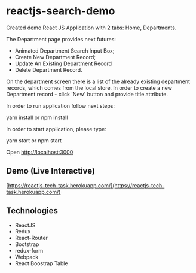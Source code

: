 # reactjs-search-demo

Created demo React JS Application with 2 tabs: Home, Departments.

The Department page provides next futures:

- Animated Department Search Input Box;
- Create New Department Record;
- Update An Existing Department Record
- Delete Department Record.

On the department screen there is a list of the already existing department records, which comes from the local store.
In order to create a new Department record - click 'New' button and provide title attribute.

In order to run application follow next steps:

yarn install
    or
npm install

In order to start application, please type:

yarn start
    or
npm start


Open [http://localhost:3000](http://localhost:3000)<br>

## Demo (Live Interactive)
[https://reactjs-tech-task.herokuapp.com/](https://reactjs-tech-task.herokuapp.com/)

## Technologies
* ReactJS
* Redux
* React-Router
* Bootstrap
* redux-form
* Webpack
* React Boostrap Table
